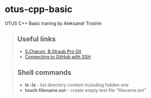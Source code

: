 # otus-cpp-basic
OTUS C++ Basic traning by Aleksandr Troshin

> ## Useful links
> - [S.Chacon, B.Straub Pro Git](https://git-scm.com/book/ru/v2)
> - [Connecting to GitHub with SSH](https://docs.github.com/en/authentication/connecting-to-github-with-ssh)


> ## Shell commands
> - **ls -la** - list directory content including hidden one
> - **touch filename.ext** - create empty text file "filename.ext"
